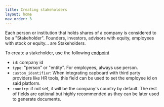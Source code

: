 ```yaml
---
title: Creating stakeholders
layout: home
nav_order: 3
---
```

Each person or institution that holds shares of a company is considered to be a "Stakeholder". Founders, investors, advisors with equity, employees with stock or equity... are Stakeholders.


To create a stakeholder, use the following [endpoint](https://www.capboard.io/api/docs/endpoints#/stakeholders/post_api_stakeholders)
- `id`: company id
- `type`: "person" or "entity". For employees, always use person.
- `custom_identifier`: When integrating capboard with third party providers like HR tools, this field can be used to set the employee id on said platform.
- `country`: if not set, it will be the company's country by default.
The rest of fields are optional but highly recommended as they can be later used to generate documents.